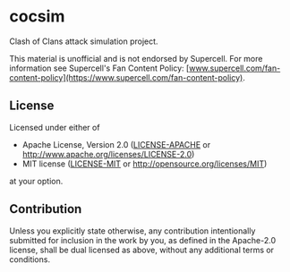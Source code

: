 # cocsim

Clash of Clans attack simulation project.

This material is unofficial and is not endorsed by Supercell. For more information see Supercell's Fan Content Policy: [www.supercell.com/fan-content-policy](https://www.supercell.com/fan-content-policy).

## License

Licensed under either of

- Apache License, Version 2.0
  ([LICENSE-APACHE](LICENSE-APACHE) or <http://www.apache.org/licenses/LICENSE-2.0>)
- MIT license
  ([LICENSE-MIT](LICENSE-MIT) or <http://opensource.org/licenses/MIT>)

at your option.

## Contribution

Unless you explicitly state otherwise, any contribution intentionally submitted
for inclusion in the work by you, as defined in the Apache-2.0 license, shall be
dual licensed as above, without any additional terms or conditions.
